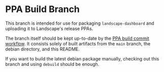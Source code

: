 # PPA Build Branch

This branch is intended for use for packaging `landscape-dashboard` and uploading it to Landscape's release PPAs.

The branch itself should be kept up-to-date by the [PPA build commit workflow](https://github.com/canonical/landscape-dashboard/blob/dev/.github/workflows/build.yaml). It consists solely of built artifacts from the `main` branch, the debian directory, and this README.

If you want to build the latest debian package manually, checking out this branch and using `debuild` should be enough.
